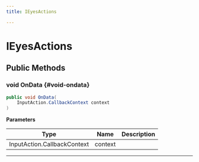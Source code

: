 ```yaml
---
title: IEyesActions

---
```


# IEyesActions










## Public Methods

### void OnData {#void-ondata}

```csharp
public void OnData(
    InputAction.CallbackContext context
)
```


**Parameters**

| Type | Name  | Description  | 
|--|--|--|
| InputAction.CallbackContext |context||






-----------

